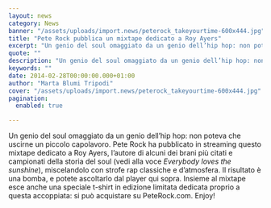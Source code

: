 ```yaml
---
layout: news
category: News
banner: "/assets/uploads/import.news/peterock_takeyourtime-600x444.jpg"
title: "Pete Rock pubblica un mixtape dedicato a Roy Ayers"
excerpt: "Un genio del soul omaggiato da un genio dell’hip hop: non poteva che uscirne un piccolo capolavoro. Pete Rock ha pubblicato in streaming questo mixtape dedicato a Roy Ayers, l’autore di alcuni dei brani più citati e campionati della storia del soul (vedi alla voce Everybody loves the sunshine), miscelandolo con strofe rap classiche e [&hellip"
quote: ""
description: "Un genio del soul omaggiato da un genio dell’hip hop: non poteva che uscirne un piccolo capolavoro. Pete Rock ha pubblicato in streaming questo mixtape dedicato a Roy Ayers, l’autore di alcuni dei brani più citati e campionati della storia del soul (vedi alla voce Everybody loves the sunshine), miscelandolo con strofe rap classiche e [&hellip"
keywords: ""
date: 2014-02-28T00:00:00.000+01:00
author: "Marta Blumi Tripodi"
cover: "/assets/uploads/import.news/peterock_takeyourtime-600x444.jpg"
pagination:
  enabled: true

---
```


[](https://hotmc.com/lupe-fiasco-rifa-troy-pete-rock-furioso/peterock%5Ftakeyourtime/)

Un genio del soul omaggiato da un genio dell’hip hop: non poteva che uscirne un piccolo capolavoro. Pete Rock ha pubblicato in streaming questo mixtape dedicato a Roy Ayers, l’autore di alcuni dei brani più citati e campionati della storia del soul (vedi alla voce _Everybody loves the sunshine_), miscelandolo con strofe rap classiche e d’atmosfera. Il risultato è una bomba, e potete ascoltarlo dal player qui sopra. Insieme al mixtape esce anche una speciale t-shirt in edizione limitata dedicata proprio a questa accoppiata: si può acquistare su PeteRock.com. Enjoy!